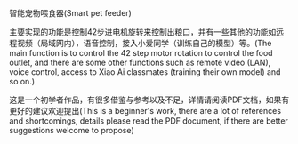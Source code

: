 智能宠物喂食器(Smart pet feeder)

主要实现的功能是控制42步进电机旋转来控制出粮口，并有一些其他的功能如远程视频（局域网内），语音控制，接入小爱同学（训练自己的模型）等。(The main function is to control the 42 step motor rotation to control the food outlet, and there are some other functions such as remote video (LAN), voice control, access to Xiao Ai classmates (training their own model) and so on.)

这是一个初学者作品，有很多借鉴与参考以及不足，详情请阅读PDF文档，如果有更好的建议欢迎提出(This is a beginner's work, there are a lot of references and shortcomings, details please read the PDF document, if there are better suggestions welcome to propose)
